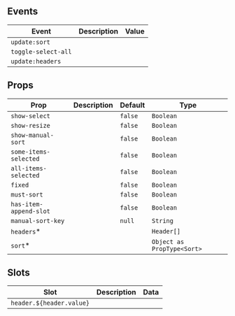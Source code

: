 ## Events

| Event               | Description | Value |
| ------------------- | ----------- | ----- |
| `update:sort`       |             |       |
| `toggle-select-all` |             |       |
| `update:headers`    |             |       |

## Props

| Prop                   | Description | Default | Type                       |
| ---------------------- | ----------- | ------- | -------------------------- |
| `show-select`          |             | `false` | `Boolean`                  |
| `show-resize`          |             | `false` | `Boolean`                  |
| `show-manual-sort`     |             | `false` | `Boolean`                  |
| `some-items-selected`  |             | `false` | `Boolean`                  |
| `all-items-selected`   |             | `false` | `Boolean`                  |
| `fixed`                |             | `false` | `Boolean`                  |
| `must-sort`            |             | `false` | `Boolean`                  |
| `has-item-append-slot` |             | `false` | `Boolean`                  |
| `manual-sort-key`      |             | `null`  | `String`                   |
| `headers`\*            |             |         | `Header[]`                 |
| `sort`\*               |             |         | `Object as PropType<Sort>` |

## Slots

| Slot                     | Description | Data |
| ------------------------ | ----------- | ---- |
| `header.${header.value}` |             |      |
